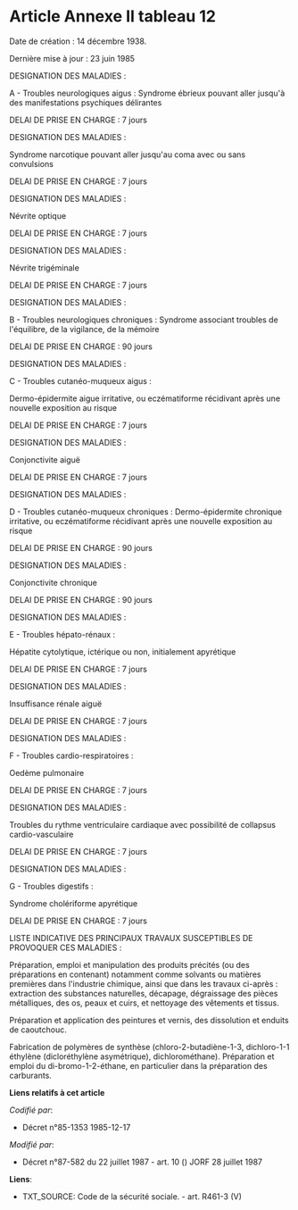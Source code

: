 # Article Annexe II tableau 12

Date de création : 14 décembre 1938. 

Dernière mise à jour : 23 juin 1985 

DESIGNATION DES MALADIES :

A - Troubles neurologiques aigus : Syndrome ébrieux pouvant aller jusqu'à des manifestations psychiques délirantes

DELAI DE PRISE EN CHARGE : 7 jours

DESIGNATION DES MALADIES :

Syndrome narcotique pouvant aller jusqu'au coma avec ou sans convulsions 

DELAI DE PRISE EN CHARGE : 7 jours

DESIGNATION DES MALADIES :

Névrite optique

DELAI DE PRISE EN CHARGE : 7 jours

DESIGNATION DES MALADIES :

Névrite trigéminale

DELAI DE PRISE EN CHARGE : 7 jours

DESIGNATION DES MALADIES :

B - Troubles neurologiques chroniques : Syndrome associant troubles de l'équilibre, de la vigilance, de la mémoire

DELAI DE PRISE EN CHARGE : 90 jours

DESIGNATION DES MALADIES :

C - Troubles cutanéo-muqueux aigus :

Dermo-épidermite aigue irritative, ou eczématiforme récidivant après une nouvelle exposition au risque

DELAI DE PRISE EN CHARGE : 7 jours

DESIGNATION DES MALADIES :

Conjonctivite aiguë

DELAI DE PRISE EN CHARGE : 7 jours

DESIGNATION DES MALADIES :

D - Troubles cutanéo-muqueux chroniques : Dermo-épidermite chronique irritative, ou eczématiforme récidivant après une
nouvelle exposition au risque

DELAI DE PRISE EN CHARGE : 90 jours

DESIGNATION DES MALADIES :

Conjonctivite chronique

DELAI DE PRISE EN CHARGE : 90 jours

DESIGNATION DES MALADIES :

E - Troubles hépato-rénaux :

Hépatite cytolytique, ictérique ou non, initialement apyrétique

DELAI DE PRISE EN CHARGE : 7 jours

DESIGNATION DES MALADIES :

Insuffisance rénale aiguë

DELAI DE PRISE EN CHARGE : 7 jours

DESIGNATION DES MALADIES :

F - Troubles cardio-respiratoires :

Oedème pulmonaire

DELAI DE PRISE EN CHARGE : 7 jours

DESIGNATION DES MALADIES :

Troubles du rythme ventriculaire cardiaque avec possibilité de collapsus cardio-vasculaire

DELAI DE PRISE EN CHARGE : 7 jours

DESIGNATION DES MALADIES :

G - Troubles digestifs :

Syndrome cholériforme apyrétique

DELAI DE PRISE EN CHARGE : 7 jours

LISTE INDICATIVE DES PRINCIPAUX TRAVAUX SUSCEPTIBLES DE PROVOQUER CES MALADIES :

Préparation, emploi et manipulation des produits précités (ou des préparations en contenant) notamment comme solvants ou
matières premières dans l'industrie chimique, ainsi que dans les travaux ci-après : extraction des substances naturelles,
décapage, dégraissage des pièces métalliques, des os, peaux et cuirs, et nettoyage des vêtements et tissus.

Préparation et application des peintures et vernis, des dissolution et enduits de caoutchouc.

Fabrication de polymères de synthèse (chloro-2-butadiène-1-3, dichloro-1-1 éthylène (dicloréthylène asymétrique),
dichlorométhane).    Préparation et emploi du di-bromo-1-2-éthane, en particulier dans la préparation des carburants.

**Liens relatifs à cet article**

_Codifié par_:

  - Décret n°85-1353 1985-12-17

_Modifié par_:

  - Décret n°87-582 du 22 juillet 1987 - art. 10 () JORF 28 juillet 1987

**Liens**:

  - TXT_SOURCE: Code de la sécurité sociale. - art. R461-3 (V)
